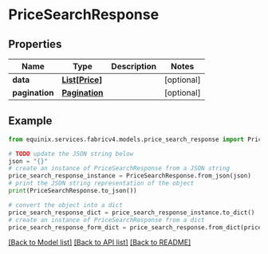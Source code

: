 # PriceSearchResponse


## Properties

Name | Type | Description | Notes
------------ | ------------- | ------------- | -------------
**data** | [**List[Price]**](Price.md) |  | [optional] 
**pagination** | [**Pagination**](Pagination.md) |  | [optional] 

## Example

```python
from equinix.services.fabricv4.models.price_search_response import PriceSearchResponse

# TODO update the JSON string below
json = "{}"
# create an instance of PriceSearchResponse from a JSON string
price_search_response_instance = PriceSearchResponse.from_json(json)
# print the JSON string representation of the object
print(PriceSearchResponse.to_json())

# convert the object into a dict
price_search_response_dict = price_search_response_instance.to_dict()
# create an instance of PriceSearchResponse from a dict
price_search_response_form_dict = price_search_response.from_dict(price_search_response_dict)
```
[[Back to Model list]](../README.md#documentation-for-models) [[Back to API list]](../README.md#documentation-for-api-endpoints) [[Back to README]](../README.md)


